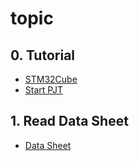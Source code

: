 # topic

## 0. Tutorial
- [STM32Cube](./0.%20Tutorial/STM32Cube.md)
- [Start PJT](./0.%20Tutorial/StartPJT.md)

## 1. Read Data Sheet
- [Data Sheet](./1.%20DataSheet/DataSheet.md)
